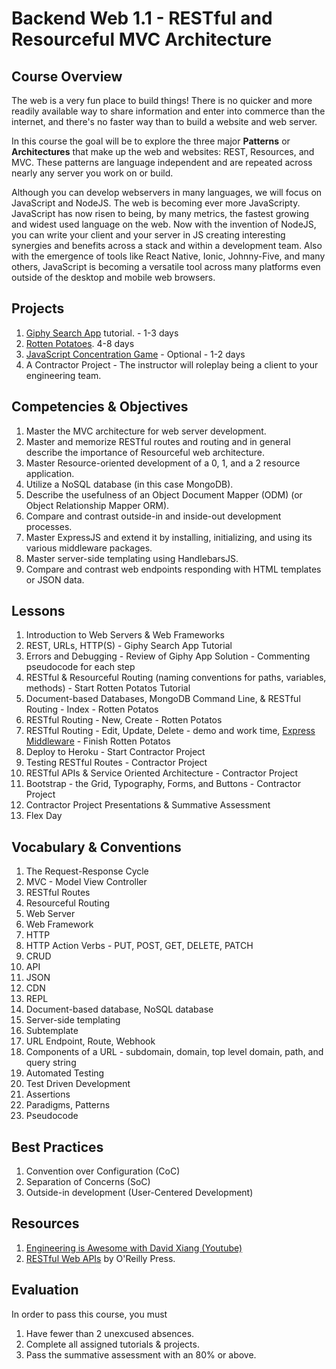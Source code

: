 # Backend Web 1.1 - RESTful and Resourceful MVC Architecture

## Course Overview

The web is a very fun place to build things! There is no quicker and more readily available way to share information and enter into commerce than the internet, and there's no faster way than to build a website and web server.

In this course the goal will be to explore the three major **Patterns** or **Architectures** that make up the web and websites: REST, Resources, and MVC. These patterns are language independent and are repeated across nearly any server you work on or build.

Although you can develop webservers in many languages, we will focus on JavaScript and NodeJS. The web is becoming ever more JavaScripty. JavaScript has now risen to being, by many metrics, the fastest growing and widest used language on the web. Now with the invention of NodeJS, you can write your client and your server in JS creating interesting synergies and benefits across a stack and within a development team. Also with the emergence of tools like React Native, Ionic, Johnny-Five, and many others, JavaScript is becoming a versatile tool across many platforms even outside of the desktop and mobile web browsers.

## Projects

1. [Giphy Search App](https://www.makeschool.com/online-courses/tutorials/giphy-search-app-with-node-js/your-node-environment) tutorial. - 1-3 days
1. [Rotten Potatoes](https://www.makeschool.com/online-courses/tutorials/rotten-potatoes-movie-reviews-with-express-js/bootstrap-an-express-project). 4-8 days
1. [JavaScript Concentration Game](https://www.makeschool.com/online-courses/tutorials/javascript-concentration-game/javascript-game-tutorial-intro) - Optional - 1-2 days
1. A Contractor Project - The instructor will roleplay being a client to your engineering team.

## Competencies & Objectives

1. Master the MVC architecture for web server development.
1. Master and memorize RESTful routes and routing and in general describe the importance of Resourceful web architecture.
1. Master Resource-oriented development of a 0, 1, and a 2 resource application.
1. Utilize a NoSQL database (in this case MongoDB).
1. Describe the usefulness of an Object Document Mapper (ODM) (or Object Relationship Mapper ORM).
1. Compare and contrast outside-in and inside-out development processes.
1. Master ExpressJS and extend it by installing, initializing, and using its various middleware packages.
1. Master server-side templating using HandlebarsJS.
1. Compare and contrast web endpoints responding with HTML templates or JSON data.

## Lessons

1. Introduction to Web Servers & Web Frameworks
2. REST, URLs, HTTP(S) - Giphy Search App Tutorial
3. Errors and Debugging - Review of Giphy App Solution - Commenting pseudocode for each step
4. RESTful & Resourceful Routing (naming conventions for paths, variables, methods) - Start Rotten Potatos Tutorial
5. Document-based Databases, MongoDB Command Line, & RESTful Routing - Index - Rotten Potatos
6. RESTful Routing - New, Create - Rotten Potatos
7. RESTful Routing - Edit, Update, Delete - demo and work time, [Express Middleware](https://expressjs.com/en/guide/writing-9iddleware.html) - Finish Rotten Potatos
8. Deploy to Heroku - Start Contractor Project
10. Testing RESTful Routes - Contractor Project 
11. RESTful APIs & Service Oriented Architecture - Contractor Project
12. Bootstrap - the Grid, Typography, Forms, and Buttons - Contractor Project
13. Contractor Project Presentations & Summative Assessment
14. Flex Day

## Vocabulary & Conventions

1. The Request-Response Cycle
1. MVC - Model View Controller
1. RESTful Routes
1. Resourceful Routing
1. Web Server
1. Web Framework
1. HTTP
1. HTTP Action Verbs - PUT, POST, GET, DELETE, PATCH
1. CRUD
1. API
1. JSON
1. CDN
1. REPL
1. Document-based database, NoSQL database
1. Server-side templating
1. Subtemplate
1. URL Endpoint, Route, Webhook
1. Components of a URL - subdomain, domain, top level domain, path, and query string
1. Automated Testing
1. Test Driven Development
1. Assertions
1. Paradigms, Patterns
1. Pseudocode

## Best Practices

1. Convention over Configuration (CoC)
1. Separation of Concerns (SoC)
1. Outside-in development (User-Centered Development)

## Resources

1. [Engineering is Awesome with David Xiang (Youtube)](https://www.youtube.com/user/daveXbang/videos)
1. [RESTful Web APIs](http://www.restfulwebapis.org) by O'Reilly Press. 

## Evaluation

In order to pass this course, you must

1. Have fewer than 2 unexcused absences.
1. Complete all assigned tutorials & projects.
1. Pass the summative assessment with an 80% or above.
